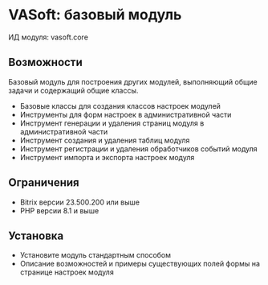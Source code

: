 # VASoft: базовый модуль

ИД модуля: vasoft.core

## Возможности
Базовый модуль для построения других модулей, выполняющий общие задачи и содержащий общие классы.

- Базовые классы для создания классов настроек модулей
- Инструменты для форм настроек в административной части
- Инструмент генерации и удаления страниц модуля в административной части
- Инструмент создания и удаления таблиц модуля
- Инструмент регистрации и удаления обработчиков событий модуля
- Инструмент импорта и экспорта настроек модуля

## Ограничения
- Bitrix версии 23.500.200 или выше
- PHP версии 8.1 и выше

## Установка
- Установите модуль стандартным способом
- Описание возможностей и примеры существующих полей формы на странице настроек модуля
